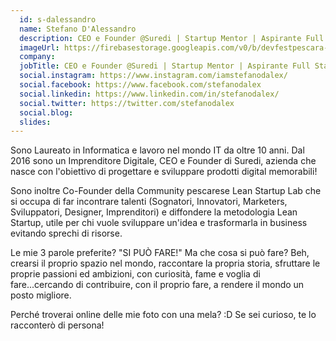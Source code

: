```yaml
---
  id: s-dalessandro
  name: Stefano D'Alessandro
  description: CEO e Founder @Suredi | Startup Mentor | Aspirante Full Stack Entrepreneur
  imageUrl: https://firebasestorage.googleapis.com/v0/b/devfestpescara-2023.appspot.com/o/speakers%2Fs-dalessandro.png?alt=media&token=bf11d652-2807-4006-9c75-db5188d2e509
  company: 
  jobTitle: CEO e Founder @Suredi | Startup Mentor | Aspirante Full Stack Entrepreneur
  social.instagram: https://www.instagram.com/iamstefanodalex/
  social.facebook: https://www.facebook.com/stefanodalex
  social.linkedin: https://www.linkedin.com/in/stefanodalex/
  social.twitter: https://twitter.com/stefanodalex
  social.blog: 
  slides: 
---
```

Sono Laureato in Informatica e lavoro nel mondo IT da oltre 10 anni. Dal 2016 sono un Imprenditore Digitale, CEO e Founder di Suredi, azienda che nasce con l'obiettivo di progettare e sviluppare prodotti digital memorabili!

Sono inoltre Co-Founder della Community pescarese Lean Startup Lab che si occupa di far incontrare talenti (Sognatori, Innovatori, Marketers, Sviluppatori, Designer, Imprenditori) e diffondere la metodologia Lean Startup, utile per chi vuole sviluppare un'idea e trasformarla in business evitando sprechi di risorse.

Le mie 3 parole preferite? "SI PUÒ FARE!" Ma che cosa si può fare? Beh, crearsi il proprio spazio nel mondo, raccontare la propria storia, sfruttare le proprie passioni ed ambizioni, con curiosità, fame e voglia di fare...cercando di contribuire, con il proprio fare, a rendere il mondo un posto migliore.

Perché troverai online delle mie foto con una mela? :D Se sei curioso, te lo racconterò di persona!
  